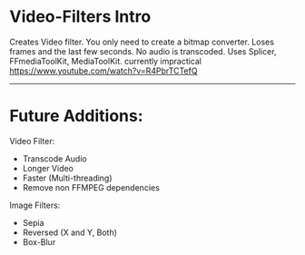 # Video-Filters Intro
Creates Video filter. You only need to create a bitmap converter. Loses frames and the last few seconds. No audio is transcoded. Uses Splicer, FFmediaToolKit, MediaToolKit. currently impractical
https://www.youtube.com/watch?v=R4PbrTCTefQ

----------------------
# Future Additions:
  Video Filter:
  * Transcode Audio
  * Longer Video
  * Faster (Multi-threading)
  * Remove non FFMPEG dependencies
  
  Image Filters:
  * Sepia
  * Reversed (X and Y, Both)
  * Box-Blur
